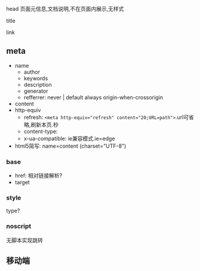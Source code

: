 head
页面元信息,文档说明,不在页面内展示,无样式

title

link

## meta
- name
    * author
    * keywords
    * description
    * generator
    * refferrer: never | default always origin-when-crossorigin
- content
- http-equiv
    * refresh: `<meta http-equiv="refresh" content="20;URL=path">`.url可省略,刷新本页.秒
    * content-type:
    * x-ua-compatible: ie兼容模式.ie=edge
- html5简写: name=content (charset="UTF-8")

### base
- href: 相对链接解析?
- target


### style
type?

### noscript
无脚本实现跳转

## 移动端




